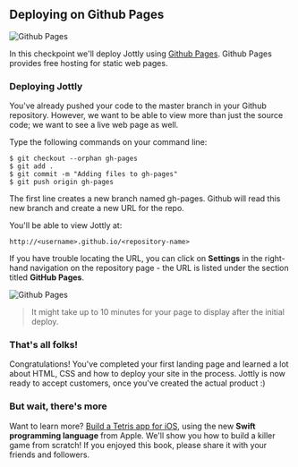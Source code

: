 ## Deploying on Github Pages

![Github Pages](https://bloc-books.s3.amazonaws.com/jottly/02-github-pages.png)

In this checkpoint we'll deploy Jottly using [Github Pages](https://pages.github.com). Github Pages provides free hosting for static web pages.

### Deploying Jottly

You've already pushed your code to the master branch in your Github repository. However, we want to be able to view more than just the source code; we want to see a live web page as well.

Type the following commands on your command line:

```bash(Terminal)
$ git checkout --orphan gh-pages
$ git add .
$ git commit -m "Adding files to gh-pages"
$ git push origin gh-pages
```

The first line creates a new branch named gh-pages. Github will read this new branch and create a new URL for the repo.

You'll be able to view Jottly at:

```
http://<username>.github.io/<repository-name>
```

If you have trouble locating the URL, you can click on **Settings** in the right-hand navigation on the repository page - the URL is listed under the section titled **GitHub Pages**.

![Github Pages](https://bloc-books.s3.amazonaws.com/jottly/jottly-github.gif)

> It might take up to 10 minutes for your page to display after the initial deploy.

### That's all folks!

Congratulations! You've completed your first landing page and learned a lot about HTML, CSS and how to deploy your site in the process. Jottly is now ready to accept customers, once you've created the actual product :)

### But wait, there's more

Want to learn more? [Build a Tetris app for iOS](https://www.bloc.io/tutorials/swiftris-build-your-first-ios-game-with-swift), using the new **Swift programming language** from Apple. We'll show you how to build a killer game from scratch! If you enjoyed this book, please share it with your friends and followers.
